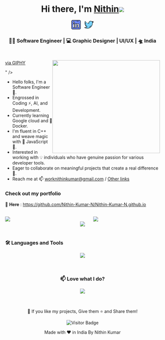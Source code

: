 <div align="center">
   <h1>Hi there, I'm <a href="https://github.com/Nithin-Kumar-N">Nithin</a><img src="https://media.giphy.com/media/hvRJCLFzcasrR4ia7z/giphy.gif" width="25px"></h1>
</div>

<p align="center">
   <a href="https://www.linkedin.com/in/nithin-kumar-n/"><img height="30" src="https://raw.githubusercontent.com/8bithemant/8bithemant/master/linkedin.png?raw=true"></a>&nbsp;&nbsp;
    <a href="https://twitter.com/royannsm"><img height="30" src="https://raw.githubusercontent.com/8bithemant/8bithemant/master/twitter.png?raw=true"></a> 
</p> 

<div align="center">
   <h3> 👩‍💻 Software Engineer | 💻 Graphic Designer | UI/UX | 🛸 India  </h3>
</div>


<br>

<div>
   <img align="right" width=350px src="<iframe src="https://giphy.com/embed/Y4ak9Ki2GZCbJxAnJD" width="480" height="302" frameBorder="0" class="giphy-embed" allowFullScreen></iframe><p><a href="https://giphy.com/gifs/Y4ak9Ki2GZCbJxAnJD">via GIPHY</a></p>" />
<div>

- Hello folks, I'm a Software Engineer 🚀.
- Engrossed in Coding ⚡, AI, and Development.
- Currently learning Google cloud and  🐳 Docker.
- I'm fluent in C++ and weave magic with 💛 JavaScript 💛.
- Interested in working with 💡 individuals who have genuine passion for various developer tools. 
- Eager to collaborate on meaningful projects that create a real difference 💞️.
- Reach me at 📫 worknithinkumar@gmail.com / [Other links](https://bento.me/nithinkumar)

</div>
</div>
<!--
### Google cloud badges!   
[![An image of @nithinkumarn's Holopin badges, which is a link to view their full Holopin profile](https://holopin.me/nithinkumarn)](https://holopin.io/@nithinkumarn)
   
<!-- 🔗 To know more about me, you can check out my <a href="https://github.com/Nithin-Kumar-N/Nithin-Kumar-N.github.io"> 
**Portfolio Website** </a> -->


###      Check out my portfolio
🔗 **Here** : https://github.com/Nithin-Kumar-N/Nithin-Kumar-N.github.io

</p>

<br>

<div style="display: flex; justify-content: space-between;">
   
   <img src="https://github-readme-streak-stats.herokuapp.com/?user=Nithin-Kumar-N&theme=dark&count_private=true&bg_color=0d1116&title_color=ce09ec&text_color=a4aacb&icon_color=007ec6" style="width: 51%;"/>

   <img src="https://github-readme-stats.vercel.app/api/top-langs/?username=Nithin-Kumar-N&layout=compact&theme=dark&count_private=true" style="width: 43%;"/>
</div>

<div align="center">

   <img src="https://github-readme-stats.vercel.app/api?username=Nithin-Kumar-N&theme=dark&hide_border=false&include_all_commits=false&count_private=false" style="width:51%"/>
</div>

<br>

<!--
### 🔨 Check out my recent pull requests
- [Added a New Text](https://github.com/Nithin-Kumar-N/github/pull/1) [Enhancement ✨] on [github](https://github.com/Nithin-Kumar-N/github/tree/newbranch2)

### 🚀  Check out my projects
- [Nithin-Kumar-N/Image-Classification-using-CNN](https://github.com/Nithin-Kumar-N/Image-Classification-using-CNN) - 🍔 My First Ml project
- [ayushichoudhary-19/myportfolio](https://github.com/ayushichoudhary-19/myportfolio) - 👀 My Personal Portfoliio

-->

### 🛠️ Languages and Tools
<p align="center">
  <a href="https://skillicons.dev">
    <img src="https://skillicons.dev/icons?i=html,css,js,react,tailwind,redux,firebase,appwrite,mongodb,mysql,nodejs,express,postman,docker,cpp,py,java,git,github,vscode,figma&perline=8" />
  </a>
</p>

<!--
<p align="center">
  <img src="https://img.icons8.com/color/96/000000/html-5.png" alt="HTML" style="margin: 10px;">
  <img src="https://img.icons8.com/color/96/000000/css3.png" alt="CSS" style="margin: 10px;">
  <img src="https://img.icons8.com/color/96/000000/javascript.png" alt="JavaScript (JS)" style="margin: 10px;">
  <img src="https://img.icons8.com/color/96/000000/firebase.png" alt="Firebase" style="margin: 10px;">
  <img src="https://img.icons8.com/color/96/000000/react-native.png" alt="react native" style="margin: 0px;">
</p>
<p align="center">
  <img src="https://img.icons8.com/color/96/000000/tailwindcss.png" alt="JavaScript (JS)" style="margin: 10px;">
  <img src="https://img.icons8.com/color/96/000000/postgreesql.png" alt="PostgreSQL" style="margin: 10px;">
  <img src="https://img.icons8.com/color/96/000000/c-plus-plus-logo.png" alt="C++" style="margin: 10px;">
  <img src="https://img.icons8.com/color/96/000000/python.png" alt="Python" style="margin: 10px;">
  <img src="https://img.icons8.com/color/96/000000/visual-studio-code-2019.png" alt="VS Code" style="margin: 10px;">
</p>
-->

<br>

<div align="center">
   
### 📫 Love what I do? 
<a href="https://liberapay.com/nithinkumar/donate" target="_blank"><img src="https://cdn.buymeacoffee.com/buttons/v2/default-red.png" width="150" ></a>
</div>
<br>

<p align="center">💙 If you like my projects, Give them ⭐ and Share them!</p>

<div align="center">
   
![Visitor Badge](https://visitor-badge.laobi.icu/badge?page_id=Nithin-Kumar-N&left_color=Purple&right_color=#e754808)

                
</div>

<p align="center">Made with ❤️ in India By Nithin Kumar</p>
